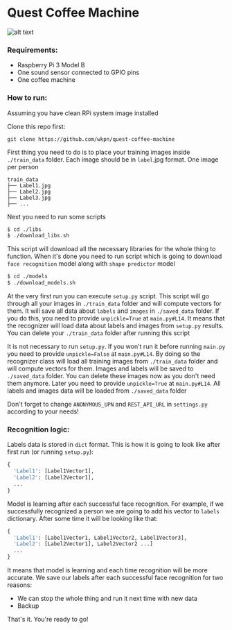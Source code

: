 # Quest Coffee Machine

![alt text](https://i.imgur.com/kVR707K.jpg)

### Requirements:

- Raspberry Pi 3 Model B
- One sound sensor connected to GPIO pins
- One coffee machine 

### How to run:

Assuming you have clean RPi system image installed

Clone this repo first:

```
git clone https://github.com/wkpn/quest-coffee-machine
```

First thing you need to do is to place your training images inside `./train_data` folder. Each 
image should be in `label`.jpg format. One image per person

```
train_data
├── Label1.jpg
├── Label2.jpg
├── Label3.jpg
├── ...
```

Next you need to run some scripts

```sh
$ cd ./libs
$ ./download_libs.sh
```

This script will download all the necessary libraries for the whole thing to function. When 
it's done you need to run script which is going to download `face recognition` model along 
with `shape predictor` model

```sh
$ cd ./models
$ ./download_models.sh
```

At the very first run you can execute `setup.py` script. This script will go through all your images in `./train_data` 
folder and will compute vectors for them. It will save all data about `labels` and `images` in `./saved_data` folder. 
If you do this, you need to provide `unpickle=True` at `main.py#L14`. It means that the recognizer will load data about 
labels and images from `setup.py` results. You can delete your `./train_data` folder after running this script

It is not necessary to run `setup.py`. If you won't run it before running `main.py` you need to provide `unpickle=False` 
at `main.py#L14`. By doing so the recognizer class will load all training images from `./train_data` folder and 
will compute vectors for them. Images and labels will be saved to `./saved_data` folder. You can delete these images now 
as you don't need them anymore. Later you need to provide `unpickle=True` at `main.py#L14`. All labels and images data 
will be loaded from `./saved_data` folder

Don't forget to change `ANONYMOUS_UPN` and `REST_API_URL` in `settings.py` according to your needs!

### Recognition logic:

Labels data is stored in `dict` format. This is how it is going to look like after first run (or running `setup.py`):

```python
{
  'Label1': [Label1Vector1],
  'Label2': [Label2Vector1],
  ...
}

```

Model is learning after each successful face recognition. For example, if we successfully recognized 
a person we are going to add his vector to `labels` dictionary. After some time it will be looking 
like that:

```python
{
  'Label1': [Label1Vector1, Label1Vector2, Label1Vector3],
  'Label2': [Label2Vector1], Label2Vector2 ...]
  ...
}
```

It means that model is learning and each time recognition will be more accurate. We save our labels 
after each successful face recognition for two reasons:

- We can stop the whole thing and run it next time with new data
- Backup

That's it. You're ready to go!



